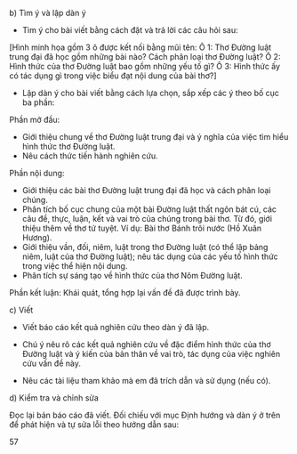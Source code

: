 b) Tìm ý và lập dàn ý

- Tìm ý cho bài viết bằng cách đặt và trả lời các câu hỏi sau:

[Hình minh họa gồm 3 ô được kết nối bằng mũi tên:
Ô 1: Thơ Đường luật trung đại đã học gồm những bài nào? Cách phân loại thơ Đường luật?
Ô 2: Hình thức của thơ Đường luật bao gồm những yếu tố gì?
Ô 3: Hình thức ấy có tác dụng gì trong việc biểu đạt nội dung của bài thơ?]

- Lập dàn ý cho bài viết bằng cách lựa chọn, sắp xếp các ý theo bố cục ba phần:

Phần mở đầu:
+ Giới thiệu chung về thơ Đường luật trung đại và ý nghĩa của việc tìm hiểu hình thức thơ Đường luật.
+ Nêu cách thức tiến hành nghiên cứu.

Phần nội dung:
+ Giới thiệu các bài thơ Đường luật trung đại đã học và cách phân loại chúng.
+ Phân tích bố cục chung của một bài Đường luật thất ngôn bát cú, các câu đề, thực, luận, kết và vai trò của chúng trong bài thơ. Từ đó, giới thiệu thêm về thơ tứ tuyệt. Ví dụ: Bài thơ Bánh trôi nước (Hồ Xuân Hương).
+ Giới thiệu vần, đối, niêm, luật trong thơ Đường luật (có thể lập bảng niêm, luật của thơ Đường luật); nêu tác dụng của các yếu tố hình thức trong việc thể hiện nội dung.
+ Phân tích sự sáng tạo về hình thức của thơ Nôm Đường luật.

Phần kết luận:
Khái quát, tổng hợp lại vấn đề đã được trình bày.

c) Viết

- Viết báo cáo kết quả nghiên cứu theo dàn ý đã lập.

- Chú ý nêu rõ các kết quả nghiên cứu về đặc điểm hình thức của thơ Đường luật và ý kiến của bản thân về vai trò, tác dụng của việc nghiên cứu vấn đề này.

- Nêu các tài liệu tham khảo mà em đã trích dẫn và sử dụng (nếu có).

d) Kiểm tra và chỉnh sửa

Đọc lại bản báo cáo đã viết. Đối chiếu với mục Định hướng và dàn ý ở trên để phát hiện và tự sửa lỗi theo hướng dẫn sau:

57